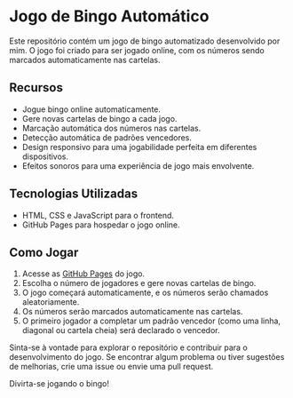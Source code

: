 # Jogo de Bingo Automático

Este repositório contém um jogo de bingo automatizado desenvolvido por mim. O jogo foi criado para ser jogado online, com os números sendo marcados automaticamente nas cartelas.

## Recursos
- Jogue bingo online automaticamente.
- Gere novas cartelas de bingo a cada jogo.
- Marcação automática dos números nas cartelas.
- Detecção automática de padrões vencedores.
- Design responsivo para uma jogabilidade perfeita em diferentes dispositivos.
- Efeitos sonoros para uma experiência de jogo mais envolvente.

## Tecnologias Utilizadas
- HTML, CSS e JavaScript para o frontend.
- GitHub Pages para hospedar o jogo online.

## Como Jogar
1. Acesse as [GitHub Pages](https://joaolouback.github.io/Bingo/) do jogo.
2. Escolha o número de jogadores e gere novas cartelas de bingo.
3. O jogo começará automaticamente, e os números serão chamados aleatoriamente.
4. Os números serão marcados automaticamente nas cartelas.
5. O primeiro jogador a completar um padrão vencedor (como uma linha, diagonal ou cartela cheia) será declarado o vencedor.

Sinta-se à vontade para explorar o repositório e contribuir para o desenvolvimento do jogo. Se encontrar algum problema ou tiver sugestões de melhorias, crie uma issue ou envie uma pull request.

Divirta-se jogando o bingo!
